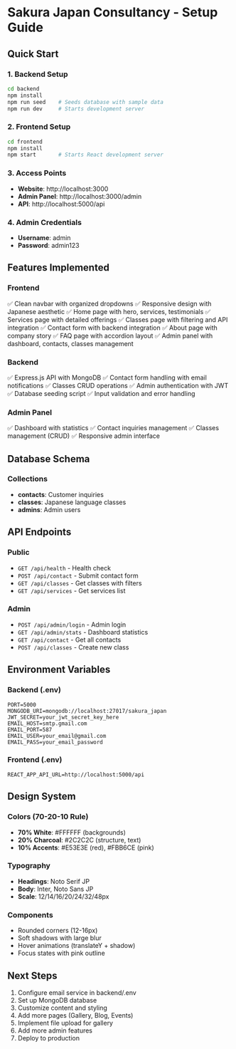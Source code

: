 # Sakura Japan Consultancy - Setup Guide

## Quick Start

### 1. Backend Setup
```bash
cd backend
npm install
npm run seed    # Seeds database with sample data
npm run dev     # Starts development server
```

### 2. Frontend Setup
```bash
cd frontend
npm install
npm start       # Starts React development server
```

### 3. Access Points
- **Website**: http://localhost:3000
- **Admin Panel**: http://localhost:3000/admin
- **API**: http://localhost:5000/api

### 4. Admin Credentials
- **Username**: admin
- **Password**: admin123

## Features Implemented

### Frontend
✅ Clean navbar with organized dropdowns
✅ Responsive design with Japanese aesthetic
✅ Home page with hero, services, testimonials
✅ Services page with detailed offerings
✅ Classes page with filtering and API integration
✅ Contact form with backend integration
✅ About page with company story
✅ FAQ page with accordion layout
✅ Admin panel with dashboard, contacts, classes management

### Backend
✅ Express.js API with MongoDB
✅ Contact form handling with email notifications
✅ Classes CRUD operations
✅ Admin authentication with JWT
✅ Database seeding script
✅ Input validation and error handling

### Admin Panel
✅ Dashboard with statistics
✅ Contact inquiries management
✅ Classes management (CRUD)
✅ Responsive admin interface

## Database Schema

### Collections
- **contacts**: Customer inquiries
- **classes**: Japanese language classes
- **admins**: Admin users

## API Endpoints

### Public
- `GET /api/health` - Health check
- `POST /api/contact` - Submit contact form
- `GET /api/classes` - Get classes with filters
- `GET /api/services` - Get services list

### Admin
- `POST /api/admin/login` - Admin login
- `GET /api/admin/stats` - Dashboard statistics
- `GET /api/contact` - Get all contacts
- `POST /api/classes` - Create new class

## Environment Variables

### Backend (.env)
```
PORT=5000
MONGODB_URI=mongodb://localhost:27017/sakura_japan
JWT_SECRET=your_jwt_secret_key_here
EMAIL_HOST=smtp.gmail.com
EMAIL_PORT=587
EMAIL_USER=your_email@gmail.com
EMAIL_PASS=your_email_password
```

### Frontend (.env)
```
REACT_APP_API_URL=http://localhost:5000/api
```

## Design System

### Colors (70-20-10 Rule)
- **70% White**: #FFFFFF (backgrounds)
- **20% Charcoal**: #2C2C2C (structure, text)
- **10% Accents**: #E53E3E (red), #FBB6CE (pink)

### Typography
- **Headings**: Noto Serif JP
- **Body**: Inter, Noto Sans JP
- **Scale**: 12/14/16/20/24/32/48px

### Components
- Rounded corners (12-16px)
- Soft shadows with large blur
- Hover animations (translateY + shadow)
- Focus states with pink outline

## Next Steps

1. Configure email service in backend/.env
2. Set up MongoDB database
3. Customize content and styling
4. Add more pages (Gallery, Blog, Events)
5. Implement file upload for gallery
6. Add more admin features
7. Deploy to production